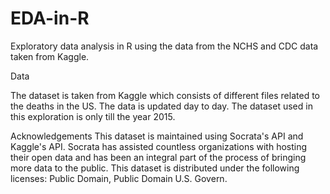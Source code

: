 # EDA-in-R
Exploratory data analysis in R using the data from the NCHS and CDC data taken from Kaggle.

Data

The dataset is taken from Kaggle which consists of different files related to the deaths in the US.
The data is updated day to day. The dataset used in this exploration is only till the year 2015.

Acknowledgements
This dataset is maintained using Socrata's API and Kaggle's API. Socrata has assisted countless organizations with hosting their open data and has been an integral part of the process of bringing more data to the public. 
This dataset is distributed under the following licenses: Public Domain, Public Domain U.S. Govern. 
